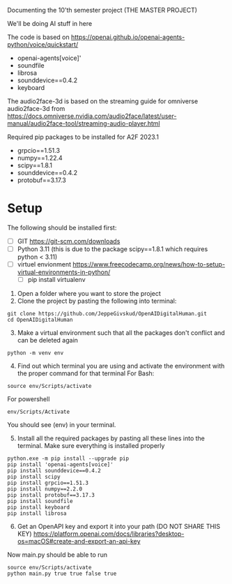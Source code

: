 Documenting the 10'th semester project (THE MASTER PROJECT)

We'll be doing AI stuff in here

The code is based on https://openai.github.io/openai-agents-python/voice/quickstart/
- openai-agents[voice]'
- soundfile
- librosa
- sounddevice==0.4.2
- keyboard

The audio2face-3d is based on the streaming guide for omniverse audio2face-3d from https://docs.omniverse.nvidia.com/audio2face/latest/user-manual/audio2face-tool/streaming-audio-player.html

Required pip packages to be installed for A2F 2023.1
- grpcio==1.51.3
- numpy==1.22.4
- scipy==1.8.1
- sounddevice==0.4.2
- protobuf==3.17.3


# Setup

The following should be installed first:
- [ ] GIT https://git-scm.com/downloads
- [ ] Python 3.11 (this is due to the package scipy==1.8.1 which requires python < 3.11)
- [ ] virtuel envionment https://www.freecodecamp.org/news/how-to-setup-virtual-environments-in-python/
    - [ ] pip install virtualenv

1) Open a folder where you want to store the project
2) Clone the project by pasting the following into terminal:

```
git clone https://github.com/JeppeGivskud/OpenAIDigitalHuman.git
cd OpenAIDigitalHuman
```

3) Make a virtual environment such that all the packages don't conflict and can be deleted again

```
python -m venv env
```
4) Find out which terminal you are using and activate the environment with the proper command for that terminal
For Bash:
```
source env/Scripts/activate
```

For powershell
```
env/Scripts/Activate
```

You should see (env) in your terminal.

5) Install all the required packages by pasting all these lines into the terminal. Make sure everything is installed properly

```
python.exe -m pip install --upgrade pip
pip install 'openai-agents[voice]'
pip install sounddevice==0.4.2
pip install scipy
pip install grpcio==1.51.3
pip install numpy==2.2.0
pip install protobuf==3.17.3
pip install soundfile
pip install keyboard
pip install librosa
```

6) Get an OpenAPI key and export it into your path (DO NOT SHARE THIS KEY) https://platform.openai.com/docs/libraries?desktop-os=macOS#create-and-export-an-api-key

Now main.py should be able to run

```
source env/Scripts/activate
python main.py true true false true
```
